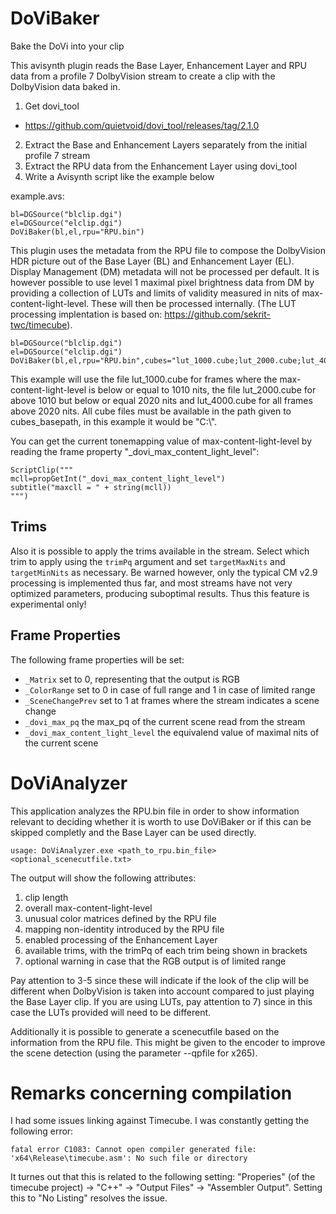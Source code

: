 # DoViBaker
Bake the DoVi into your clip

This avisynth plugin reads the Base Layer, Enhancement Layer and RPU data from a profile 7 DolbyVision stream to create a clip with the DolbyVision data baked in.

1. Get dovi_tool
  - https://github.com/quietvoid/dovi_tool/releases/tag/2.1.0
2. Extract the Base and Enhancement Layers separately from the initial profile 7 stream
3. Extract the RPU data from the Enhancement Layer using dovi_tool
4. Write a Avisynth script like the example below

example.avs:
```
bl=DGSource("blclip.dgi")
el=DGSource("elclip.dgi")
DoViBaker(bl,el,rpu="RPU.bin")
```

This plugin uses the metadata from the RPU file to compose the DolbyVision HDR picture out of the Base Layer (BL) and Enhancement Layer (EL). Display Management (DM) metadata will not be processed per default. It is however possible to use level 1 maximal pixel brightness data from DM by providing a collection of LUTs and limits of validity measured in nits of max-content-light-level. These will then be processed internally. (The LUT processing implentation is based on: https://github.com/sekrit-twc/timecube).
```
bl=DGSource("blclip.dgi")
el=DGSource("elclip.dgi")
DoViBaker(bl,el,rpu="RPU.bin",cubes="lut_1000.cube;lut_2000.cube;lut_4000.cube",mclls="1010;2020",cubes_basepath="C:\")
```
This example will use the file lut_1000.cube for frames where the max-content-light-level is below or equal to 1010 nits, the file lut_2000.cube for above 1010 but below or equal 2020 nits and lut_4000.cube for all frames above 2020 nits. All cube files must be available in the path given to cubes_basepath, in this example it would be "C:\\".

You can get the current tonemapping value of max-content-light-level by reading the frame property "\_dovi_max_content_light_level":
```
ScriptClip("""
mcll=propGetInt("_dovi_max_content_light_level")
subtitle("maxcll = " + string(mcll))
""")
```

## Trims
Also it is possible to apply the trims available in the stream. Select which trim to apply using the `trimPq` argument and set `targetMaxNits` and `targetMinNits` as necessary. Be warned however, only the typical CM v2.9 processing is implemented thus far, and most streams have not very optimized parameters, producing suboptimal results. Thus this feature is experimental only!

## Frame Properties
The following frame properties will be set:
- `_Matrix` set to 0, representing that the output is RGB
- `_ColorRange` set to 0 in case of full range and 1 in case of limited range
- `_SceneChangePrev` set to 1 at frames where the stream indicates a scene change
- `_dovi_max_pq` the max_pq of the current scene read from the stream
- `_dovi_max_content_light_level` the equivalend value of maximal nits of the current scene

# DoViAnalyzer
This application analyzes the RPU.bin file in order to show information relevant to deciding whether it is worth to use DoViBaker or if this can be skipped completly and the Base Layer can be used directly.

```
usage: DoViAnalyzer.exe <path_to_rpu.bin_file> <optional_scenecutfile.txt>
```
The output will show the following attributes:
1. clip length
2. overall max-content-light-level
3. unusual color matrices defined by the RPU file
4. mapping non-identity introduced by the RPU file
5. enabled processing of the Enhancement Layer
6. available trims, with the trimPq of each trim being shown in brackets
7. optional warning in case that the RGB output is of limited range

Pay attention to 3-5 since these will indicate if the look of the clip will be different when DolbyVision is taken into account compared to just playing the Base Layer clip. If you are using LUTs, pay attention to 7) since in this case the LUTs provided will need to be different.

Additionally it is possible to generate a scenecutfile based on the information from the RPU file. This might be given to the encoder to improve the scene detection (using the parameter --qpfile for x265).

# Remarks concerning compilation
I had some issues linking against Timecube. I was constantly getting the following error:
```
fatal error C1083: Cannot open compiler generated file: 'x64\Release\timecube.asm': No such file or directory
```

It turnes out that this is related to the following setting: "Properies" (of the timecube project) -> "C++" -> "Output Files" -> "Assembler Output".
Setting this to "No Listing" resolves the issue.

